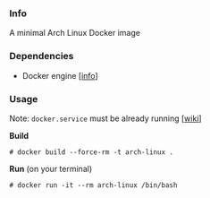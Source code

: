 ### Info

A minimal Arch Linux Docker image

### Dependencies

- Docker engine [[info](https://docs.docker.com/linux/)]

### Usage

Note: `docker.service` must be already running [[wiki](https://wiki.archlinux.org/index.php/Docker)]

**Build**

```
# docker build --force-rm -t arch-linux .
```

**Run** (on your terminal)

```
# docker run -it --rm arch-linux /bin/bash
```
